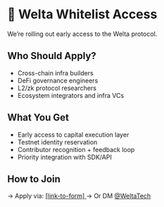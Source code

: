 # 🔑 Welta Whitelist Access

We’re rolling out early access to the Welta protocol.

## Who Should Apply?

- Cross-chain infra builders  
- DeFi governance engineers  
- L2/zk protocol researchers  
- Ecosystem integrators and infra VCs

## What You Get

- Early access to capital execution layer  
- Testnet identity reservation  
- Contributor recognition + feedback loop  
- Priority integration with SDK/API

## How to Join

→ Apply via: [[link-to-form] ](https://www.welta.tech/utility-pages/coming-soon) 
→ Or DM [@WeltaTech](https://x.com/WeltaTech)
